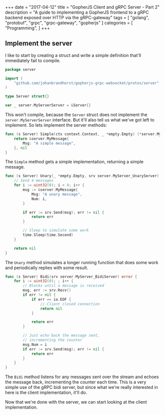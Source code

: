 +++
date = "2017-04-12"
title = "GopherJS Client and gRPC Server - Part 2"
description = "A guide to implementing a GopherJS frontend to a gRPC backend exposed over HTTP via the gRPC-gateway"
tags = [ "golang", "protobuf", "grpc", "grpc-gateway", "gopherjs" ]
categories = [
  "Programming",
]
+++
## Implement the server

I like to start by creating a struct and write a simple definition that'll
immediately fail to compile.

```go
package server

import (
	"github.com/johanbrandhorst/gopherjs-grpc-websocket/protos/server"
)

type Server struct{}

var _ server.MyServerServer = &Server{}
```

This won't compile, because the `Server` struct does not implement the
`server.MyServerServer` interface. But it'll also tell us what we've got
left to implement. So lets implement the server methods:

```go
func (s Server) Simple(ctx context.Context, _ *empty.Empty) (*server.MyMessage, error) {
	return &server.MyMessage{
		Msg: "A simple message",
	}, nil
}
```

The `Simple` method gets a simple implementation, returning a simple message.

```go
func (s Server) Unary(_ *empty.Empty, srv server.MyServer_UnaryServer) error {
	// Send 4 messages
	for i := uint32(0); i < 4; i++ {
		msg := &server.MyMessage{
			Msg: "A unary message",
			Num: i,
		}

		if err := srv.Send(msg); err != nil {
			return err
		}

		// Sleep to simulate some work
		time.Sleep(time.Second)
	}

	return nil
}
```

The `Unary` method simulates a longer running function that does some work and
periodically replies with some result.

```go
func (s Server) Bidi(srv server.MyServer_BidiServer) error {
	for i := uint32(0); ; i++ {
		// Blocks until a message is received
		msg, err := srv.Recv()
		if err != nil {
			if err == io.EOF {
				// Client closed connection
				return nil
			}

			return err
		}

		// Just echo back the message sent,
		// incrementing the counter
		msg.Num = i
		if err := srv.Send(msg); err != nil {
			return err
		}
	}
}
```

The `Bidi` method listens for any messages sent over the stream and echoes the message back,
incrementing the counter each time. This is a very simple use of the gRPC bidi server, but since
what we're really interested in here is the client implementation, it'll do.

Now that we're done with the server, we can start looking at the client implementation.
